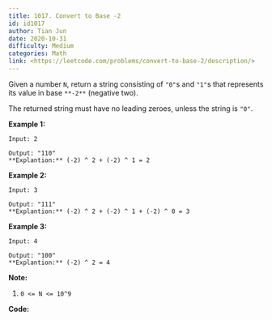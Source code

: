 ```yaml
---
title: 1017. Convert to Base -2
id: id1017
author: Tian Jun
date: 2020-10-31
difficulty: Medium
categories: Math
link: <https://leetcode.com/problems/convert-to-base-2/description/>
---
```


Given a number `N`, return a string consisting of `"0"`s and `"1"`s that
represents its value in base `**-2**` (negative two).

The returned string must have no leading zeroes, unless the string is `"0"`.



**Example 1:**
            
	Input: 2    
	Output: "110"    **Explantion:** (-2) ^ 2 + (-2) ^ 1 = 2    

**Example 2:**
            
	Input: 3    
	Output: "111"    **Explantion:** (-2) ^ 2 + (-2) ^ 1 + (-2) ^ 0 = 3    

**Example 3:**
            
	Input: 4    
	Output: "100"    **Explantion:** (-2) ^ 2 = 4    



**Note:**

  1. `0 <= N <= 10^9`


**Code:**
